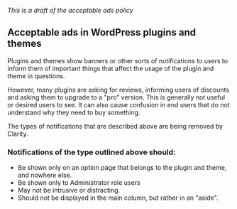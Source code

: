 *This is a draft of the acceptable ads policy*

## Acceptable ads in WordPress plugins and themes

Plugins and themes show banners or other sorts of notifications to users to inform them of important things that affect the usage of the plugin and theme in questions.

However, many plugins are asking for reviews, informing users of discounts and asking them to upgrade to a "pro" version. This is generally not useful or desired users to see. It can also cause confusion in end users that do not understand why they need to buy something.

The types of notifications that are described above are being removed by Clarity.

### Notifications of the type outlined above should:

* Be shown only on an option page that belongs to the plugin and theme, and nowhere else.
* Be shown only to Administrator role users
* May not be intrusive or distracting.
* Should not be displayed in the main column, but rather in an "aside".